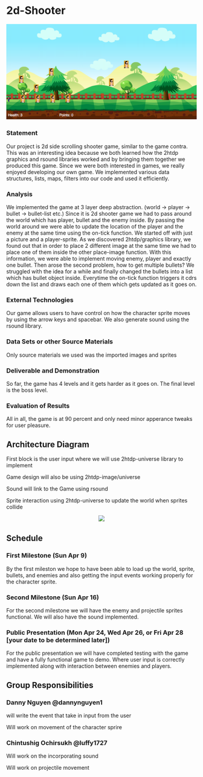 # 2d-Shooter 


<p align="center" width="300">
<img src="https://raw.githubusercontent.com/oplS17projects/2d-Shooter/master/game_screen.png">
</p>

### Statement 
Our project is 2d side scrolling shooter game, similar to the game contra. This was an interesting idea because we both learned how the
2htdp graphics and rsound libraries worked and by bringing them together we produced this game. Since we were both interested in
games, we really enjoyed developing our own game. We implemented various data structures, lists, maps, filters into our code and used it
efficiently.

### Analysis
We implemented the game at 3 layer deep abstraction. (world -> player -> bullet -> bullet-list etc.) Since it is 2d shooter game we had
to pass around the world which has player, bullet and the enemy inside. By passing the world around we were able to update the location
of the player and the enemy at the same time using the on-tick function.
We started off with just a picture and a player-sprite. As we discovered 2htdp/graphics library, we found out that in order to place 2 
different image at the same time we had to place one of them inside the other place-image function. With this information, we were able
to implement moving enemy, player and exactly one bullet. Then arose the second problem, how to get multiple bullets? We struggled with
the idea for a while and finally changed the bullets into a list which has bullet object inside. Everytime the on-tick function triggers
it cdrs down the list and draws each one of them which gets updated as it goes on.

### External Technologies
Our game allows users to have control on how the character sprite moves by using the arrow keys and spacebar. We also 
generate sound using the rsound library.

### Data Sets or other Source Materials
Only source materials we used was the imported images and sprites

### Deliverable and Demonstration
So far, the game has 4 levels and it gets harder as it goes on. The final level is the boss level. 


### Evaluation of Results 
All in all, the game is at 90 percent and only need minor apperance tweaks for user pleasure. 

## Architecture Diagram
First block is the user input where we will use 2htdp-universe library to implement

Game design will also be using 2htdp-image/universe

Sound will link to the Game using rsound

Sprite interaction using 2htdp-universe to update the world when sprites collide

<p align="center" width="500">
<img src="https://github.com/oplS17projects/2d-Shooter/blob/master/Screen%20Shot%202017-04-02%20at%208.16.12%20PM.png">
</p>

## Schedule
### First Milestone (Sun Apr 9)
By the first mileston we hope to have been able to load up the world, sprite, bullets, and enemies and also getting the input 
events working properly for the character sprite.

### Second Milestone (Sun Apr 16)
For the second milestone we will have the enemy and projectile sprites functional. We will also have the sound implemented.

### Public Presentation (Mon Apr 24, Wed Apr 26, or Fri Apr 28 [your date to be determined later])
For the public presentation we will have completed testing with the game and have a fully functional game to demo. Where user input
is correctly implemented along with interaction between enemies and players. 

## Group Responsibilities

### Danny Nguyen @dannynguyen1
will write the event that take in input from the user

Will work on movement of the character sprire

### Chintushig Ochirsukh @luffy1727
Will work on the incorporating sound

Will work on projectile movement

 
